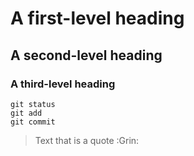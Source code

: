 # A first-level heading
## A second-level heading
### A third-level heading
```
git status
git add
git commit
```
> Text that is a quote
:Grin: 

